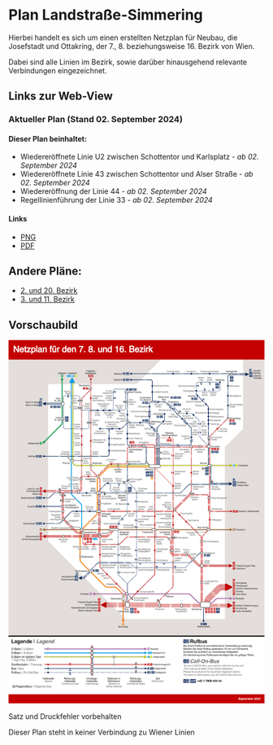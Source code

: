 # Plan Landstraße-Simmering

Hierbei handelt es sich um einen erstellten Netzplan für Neubau, die Josefstadt und Ottakring, der 7., 8. beziehungsweise 16. Bezirk von Wien.

Dabei sind alle Linien im Bezirk, sowie darüber hinausgehend relevante Verbindungen eingezeichnet.

## Links zur Web-View

### Aktueller Plan (Stand 02. September 2024)
#### Dieser Plan beinhaltet:
 * Wiedereröffnete Linie U2 zwischen Schottentor und Karlsplatz *- ab 02. September 2024*
 * Wiedereröffnete Linie 43 zwischen Schottentor und Alser Straße *- ab 02. September 2024*
 * Wiedereröffnung der Linie 44 *- ab 02. September 2024*
 * Regellinienführung der Linie 33 *- ab 02. September 2024*

#### Links
 * [PNG](https://raw.githubusercontent.com/T-DogCodes/plans-16_Ottakring/main/v24.09/Plan_16_Ottakring.v24.09.0.big.png)
 * [PDF](https://raw.githubusercontent.com/T-DogCodes/plans-16_Ottakring/main/v24.09/Plan_16_Ottakring.v24.09.0.pdf)



## Andere Pläne:
 * [2. und 20. Bezirk](https://github.com/T-DogCodes/plans-2_20_Leopldstadt_Brigittenau)
 * [3. und 11. Bezirk](https://github.com/T-DogCodes/plans-3_11_Landstrasse_Simmering)

## Vorschaubild

![image](v24.09/Plan_16_Ottakring.v24.09.0.png)

Satz und Druckfehler vorbehalten

Dieser Plan steht in keiner Verbindung zu Wiener Linien